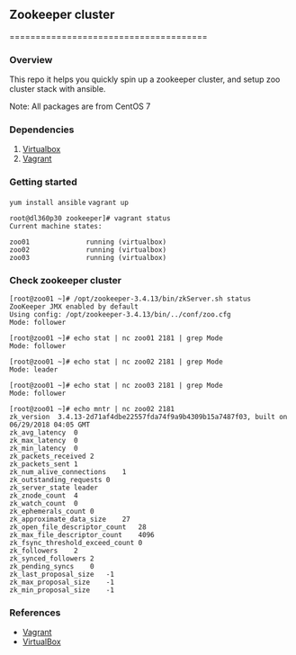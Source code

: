 ## Zookeeper cluster 
======================================

### Overview

This repo it helps you quickly spin up a zookeeper cluster, and setup zoo cluster stack with ansible.

Note: All packages are from CentOS 7


### Dependencies
1. [Virtualbox](https://www.virtualbox.org/wiki/Downloads)
2. [Vagrant](http://www.vagrantup.com/downloads.html)

### Getting started
`yum install ansible`
`vagrant up`

```
root@dl360p30 zookeeper]# vagrant status
Current machine states:

zoo01              running (virtualbox)
zoo02              running (virtualbox)
zoo03              running (virtualbox)
```

### Check zookeeper cluster
```
[root@zoo01 ~]# /opt/zookeeper-3.4.13/bin/zkServer.sh status
ZooKeeper JMX enabled by default
Using config: /opt/zookeeper-3.4.13/bin/../conf/zoo.cfg
Mode: follower

[root@zoo01 ~]# echo stat | nc zoo01 2181 | grep Mode
Mode: follower

[root@zoo01 ~]# echo stat | nc zoo02 2181 | grep Mode
Mode: leader

[root@zoo01 ~]# echo stat | nc zoo03 2181 | grep Mode
Mode: follower

[root@zoo01 ~]# echo mntr | nc zoo02 2181
zk_version	3.4.13-2d71af4dbe22557fda74f9a9b4309b15a7487f03, built on 06/29/2018 04:05 GMT
zk_avg_latency	0
zk_max_latency	0
zk_min_latency	0
zk_packets_received	2
zk_packets_sent	1
zk_num_alive_connections	1
zk_outstanding_requests	0
zk_server_state	leader
zk_znode_count	4
zk_watch_count	0
zk_ephemerals_count	0
zk_approximate_data_size	27
zk_open_file_descriptor_count	28
zk_max_file_descriptor_count	4096
zk_fsync_threshold_exceed_count	0
zk_followers	2
zk_synced_followers	2
zk_pending_syncs	0
zk_last_proposal_size	-1
zk_max_proposal_size	-1
zk_min_proposal_size	-1

```

### References
* [Vagrant](http://vagrantup.com)
* [VirtualBox](http://www.virtualbox.org)

